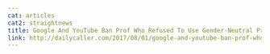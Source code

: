 ```yaml
---
cat: articles
cat2: straightnews
title: Google And YouTube Ban Prof Who Refused To Use Gender-Neutral Pronouns
link: http://dailycaller.com/2017/08/01/google-and-youtube-ban-prof-who-refused-to-use-gender-neutral-pronouns/
---
```

